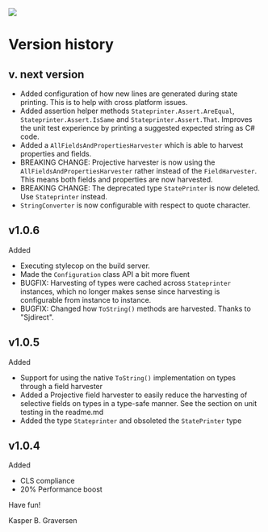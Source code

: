 ![](https://raw.github.com/kbilsted/StatePrinter/master/StatePrinter/gfx/stateprinter.png)

# Version history

## v. next version
* Added configuration of how new lines are generated during state printing. This is to help with cross platform issues.
* Added assertion helper methods `Stateprinter.Assert.AreEqual`, `Stateprinter.Assert.IsSame` and `Stateprinter.Assert.That`.  Improves the unit test experience by printing a suggested expected string as C# code.
* Added a `AllFieldsAndPropertiesHarvester` which is able to harvest properties and fields.
* BREAKING CHANGE: Projective harvester is now using the `AllFieldsAndPropertiesHarvester` rather instead of the `FieldHarvester`. This means both fields and properties are now harvested.
* BREAKING CHANGE: The deprecated type `StatePrinter` is now deleted. Use `Stateprinter` instead.
* `StringConverter` is now configurable with respect to quote character.

## v1.0.6

Added

* Executing stylecop on the build server.
* Made the `Configuration` class API a bit more fluent
* BUGFIX: Harvesting of types were cached across `Stateprinter` instances, which no longer makes sense since harvesting is configurable from instance to instance.
* BUGFIX: Changed how `ToString()` methods are harvested. Thanks to "Sjdirect".


## v1.0.5

Added

* Support for using the native `ToString()` implementation on types through a field harvester
* Added a Projective field harvester to easily reduce the harvesting of selective fields on types in a type-safe manner. See the section on unit testing in the readme.md
* Added the type `Stateprinter` and obsoleted the `StatePrinter` type


## v1.0.4


Added

* CLS compliance
* 20% Performance boost



Have fun!

Kasper B. Graversen
